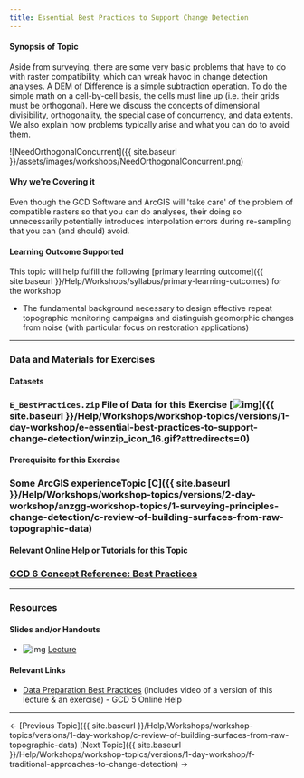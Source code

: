 ```yaml
---
title: Essential Best Practices to Support Change Detection
---
```


#### Synopsis of Topic

Aside from surveying, there are some very basic problems that have to do with raster compatibility, which can wreak havoc in change detection analyses.  A DEM of Difference is a simple subtraction operation. To do the simple math on a cell-by-cell basis, the cells must line up (i.e. their grids must be orthogonal). Here we discuss the concepts of dimensional divisibility, orthogonality, the special case of concurrency, and data extents. We also explain how problems typically arise and what you can do to avoid them.

![NeedOrthogonalConcurrent]({{ site.baseurl }}/assets/images/workshops/NeedOrthogonalConcurrent.png)

#### Why we're Covering it

Even though the GCD Software and ArcGIS will 'take care' of the problem of compatible rasters so that you can do analyses, their doing so unnecessarily potentially introduces interpolation errors during re-sampling that you can (and should) avoid.

#### Learning Outcome Supported

This topic will help fulfill the following [primary learning outcome]({{ site.baseurl }}/Help/Workshops/syllabus/primary-learning-outcomes) for the workshop

- The fundamental background necessary to design effective repeat topographic monitoring campaigns and distinguish geomorphic changes from noise (with particular focus on restoration applications)

------

### Data and Materials for Exercises

#### Datasets

### `E_BestPractices.zip` File of Data for this Exercise [![img](http://gcdworkshop.joewheaton.org/_/rsrc/1422836703269/workshop-topics/versions/1-day-workshop/e-essential-best-practices-to-support-change-detection/winzip_icon_16.gif)]({{ site.baseurl }}/Help/Workshops/workshop-topics/versions/1-day-workshop/e-essential-best-practices-to-support-change-detection/winzip_icon_16.gif?attredirects=0)

#### Prerequisite for this Exercise

### Some ArcGIS experienceTopic [C]({{ site.baseurl }}/Help/Workshops/workshop-topics/versions/2-day-workshop/anzgg-workshop-topics/1-surveying-principles-change-detection/c-review-of-building-surfaces-from-raw-topographic-data)

#### Relevant Online Help or Tutorials for this Topic

### [GCD 6 Concept Reference: Best Practices](http://gcd6help.joewheaton.org/gcd-concepts/data-preparation---best-practices)

------

### Resources

#### Slides and/or Handouts

- ![img](http://gcdworkshop.joewheaton.org/_/rsrc/1429928387073/workshop-topics/versions/3-day-workshop/1-Principles/f-essential-best-practices-to-support-change-detection/pdfIcon.png)  [Lecture](http://etal.usu.edu/GCD/Workshop/2015_RRNW/Lectures/E_BestPractices.pdf)  

#### 

#### Relevant Links

- [Data Preparation Best Practices](http://gcd6help.joewheaton.org/gcd-concepts/data-preparation---best-practices) (includes video of a version of this lecture & an exercise) - GCD 5 Online Help

------

← [Previous Topic]({{ site.baseurl }}/Help/Workshops/workshop-topics/versions/1-day-workshop/c-review-of-building-surfaces-from-raw-topographic-data)            [Next Topic]({{ site.baseurl }}/Help/Workshops/workshop-topics/versions/1-day-workshop/f-traditional-approaches-to-change-detection) →